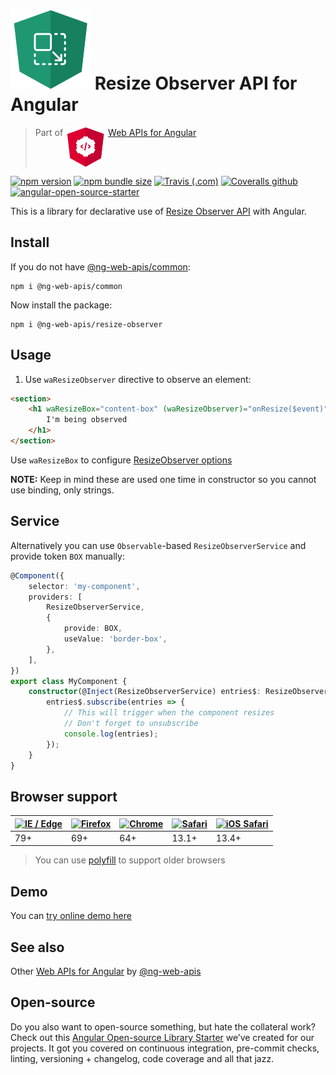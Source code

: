 # ![ng-web-apis logo](projects/demo/src/assets/logo.svg) Resize Observer API for Angular

> Part of <img src="projects/demo/src/assets/web-api.svg" align="top"> [Web APIs for Angular](https://ng-web-apis.github.io/)

[![npm version](https://img.shields.io/npm/v/@ng-web-apis/resize-observer.svg)](https://npmjs.com/package/@ng-web-apis/resize-observer)
[![npm bundle size](https://img.shields.io/bundlephobia/minzip/@ng-web-apis/resize-observer)](https://bundlephobia.com/result?p=@ng-web-apis/resize-observer)
[![Travis (.com)](https://img.shields.io/travis/com/ng-web-apis/resize-observer)](https://travis-ci.com/ng-web-apis/resize-observer)
[![Coveralls github](https://img.shields.io/coveralls/github/ng-web-apis/resize-observer)](https://coveralls.io/github/ng-web-apis/resize-observer?branch=master)
[![angular-open-source-starter](https://img.shields.io/badge/made%20with-angular--open--source--starter-d81676?logo=angular)](https://github.com/TinkoffCreditSystems/angular-open-source-starter)

This is a library for declarative use of
[Resize Observer API](https://developer.mozilla.org/en-US/docs/Web/API/Resize_Observer_API)
with Angular.

## Install

If you do not have [@ng-web-apis/common](https://github.com/ng-web-apis/common):

```
npm i @ng-web-apis/common
```

Now install the package:

```
npm i @ng-web-apis/resize-observer
```

## Usage

1. Use `waResizeObserver` directive to observe an element:

```html
<section>
    <h1 waResizeBox="content-box" (waResizeObserver)="onResize($event)">
        I'm being observed
    </h1>
</section>
```

Use `waResizeBox` to configure
[ResizeObserver options](https://developer.mozilla.org/en-US/docs/Web/API/ResizeObserver/observe)

**NOTE:** Keep in mind these are used one time in constructor so you cannot use
binding, only strings.

## Service

Alternatively you can use `Observable`-based `ResizeObserverService` and provide token
`BOX` manually:

```typescript
@Component({
    selector: 'my-component',
    providers: [
        ResizeObserverService,
        {
            provide: BOX,
            useValue: 'border-box',
        },
    ],
})
export class MyComponent {
    constructor(@Inject(ResizeObserverService) entries$: ResizeObserverService) {
        entries$.subscribe(entries => {
            // This will trigger when the component resizes
            // Don't forget to unsubscribe
            console.log(entries);
        });
    }
}
```

## Browser support

| [<img src="https://raw.githubusercontent.com/alrra/browser-logos/master/src/edge/edge_48x48.png" alt="IE / Edge" width="24px" height="24px" />](http://godban.github.io/browsers-support-badges/)<br/> | [<img src="https://raw.githubusercontent.com/alrra/browser-logos/master/src/firefox/firefox_48x48.png" alt="Firefox" width="24px" height="24px" />](http://godban.github.io/browsers-support-badges/)<br/> | [<img src="https://raw.githubusercontent.com/alrra/browser-logos/master/src/chrome/chrome_48x48.png" alt="Chrome" width="24px" height="24px" />](http://godban.github.io/browsers-support-badges/)<br/> | [<img src="https://raw.githubusercontent.com/alrra/browser-logos/master/src/safari/safari_48x48.png" alt="Safari" width="24px" height="24px" />](http://godban.github.io/browsers-support-badges/)<br/> | [<img src="https://raw.githubusercontent.com/alrra/browser-logos/master/src/safari-ios/safari-ios_48x48.png" alt="iOS Safari" width="24px" height="24px" />](http://godban.github.io/browsers-support-badges/)<br/> |
| --------- | --------- | --------- | --------- | --------- |
| 79+ | 69+ | 64+ | 13.1+ | 13.4+

> You can use [polyfill](https://www.npmjs.com/package/resize-observer-polyfill) to support older browsers

## Demo

You can [try online demo here](https://ng-web-apis.github.io/resize-observer)

## See also

Other [Web APIs for Angular](https://ng-web-apis.github.io/) by [@ng-web-apis](https://github.com/ng-web-apis)

## Open-source

Do you also want to open-source something, but hate the collateral work?
Check out this [Angular Open-source Library Starter](https://github.com/TinkoffCreditSystems/angular-open-source-starter)
we’ve created for our projects. It got you covered on continuous integration,
pre-commit checks, linting, versioning + changelog, code coverage and all that jazz.

